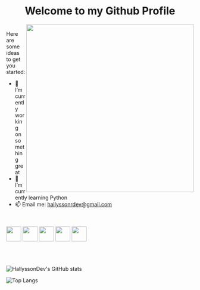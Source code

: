 <div align="center">
   <h1>Welcome to my Github Profile</h1>
</div>

<img src="https://media.giphy.com/media/hrRJ41JB2zlgZiYcCw/giphy-downsized-large.gif" width="450" align="right"/>
<br>
Here are some ideas to get you started:                                                                     

- 🔭 I’m currently working on something great                           
- 🌱 I’m currently learning Python
- 📫 Email me: hallyssonrdev@gmail.com   
<br>

<img src="https://image.flaticon.com/icons/png/512/1051/1051277.png" width="40"> <img src="https://image.flaticon.com/icons/png/512/732/732190.png" width="40"> <img src="https://image.flaticon.com/icons/png/512/136/136530.png" width="40"> <img src="https://image.flaticon.com/icons/png/512/528/528261.png" width="40"> <img src="https://image.flaticon.com/icons/png/512/1387/1387537.png" width="40">
 
<br>
<br>

 ![HallyssonDev's GitHub stats](https://github-readme-stats.vercel.app/api?username=HallyssonDev&theme=great-gatsby&show_icons=true)
 
 ![Top Langs](https://github-readme-stats.vercel.app/api/top-langs/?username=HallyssonDev)
 

 




                 




